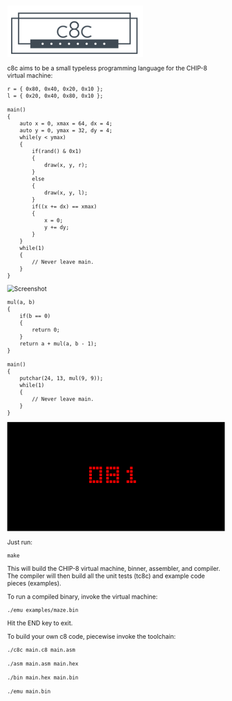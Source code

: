 ![Screenshot](scrots/c8c.png)

c8c aims to be a small typeless programming language for the CHIP-8 virtual machine:

    r = { 0x80, 0x40, 0x20, 0x10 };
    l = { 0x20, 0x40, 0x80, 0x10 };

    main()
    {
        auto x = 0, xmax = 64, dx = 4;
        auto y = 0, ymax = 32, dy = 4;
        while(y < ymax)
        {
            if(rand() & 0x1)
            {
                draw(x, y, r);
            }
            else
            {
                draw(x, y, l);
            }
            if((x += dx) == xmax)
            {
                x = 0;
                y += dy;
            }
        }
        while(1)
        {
            // Never leave main.
        }
    }

![Screenshot](scrots/2018-01-04-140651_512x256_scrot.png)

    mul(a, b)
    {
        if(b == 0)
        {
            return 0;
        }
        return a + mul(a, b - 1);
    }

    main()
    {
        putchar(24, 13, mul(9, 9));
        while(1)
        {
            // Never leave main.
        }
    }

![Screenshot](scrots/2018-01-31-130004_512x256_scrot.png)

Just run:

    make

This will build the CHIP-8 virtual machine, binner, assembler, and compiler.
The compiler will then build all the unit tests (tc8c) and example code pieces (examples).

To run a compiled binary, invoke the virtual machine:

    ./emu examples/maze.bin

Hit the END key to exit.

To build your own c8 code, piecewise invoke the toolchain:

    ./c8c main.c8 main.asm

    ./asm main.asm main.hex

    ./bin main.hex main.bin

    ./emu main.bin
